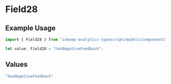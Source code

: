 # Field28

## Example Usage

```typescript
import { Field28 } from "inkeep-analytics-typescript/models/components";

let value: Field28 = "hasNegativeFeedback";
```

## Values

```typescript
"hasNegativeFeedback"
```